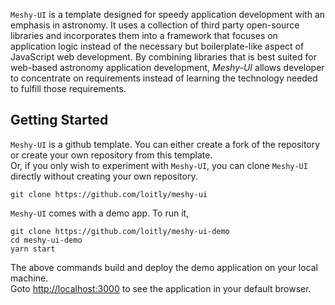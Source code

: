 `Meshy-UI` is a template designed for speedy application development with an emphasis in astronomy.  It uses a collection of third party
open-source libraries and incorporates them into a framework that focuses on application logic instead of the
necessary but boilerplate-like aspect of JavaScript web development. By combining libraries that is best suited for web-based astronomy
application development, <em>Meshy-UI</em> allows developer to concentrate on requirements instead of learning the technology needed to fulfill
those requirements.





## Getting Started

`Meshy-UI` is a github template.  You can either create a fork of the repository or create your own repository from this template.  
Or, if you only wish to experiment with `Meshy-UI`, you can clone `Meshy-UI` directly without creating your own repository.

    git clone https://github.com/loitly/meshy-ui

`Meshy-UI` comes with a demo app.  To run it, 

    git clone https://github.com/loitly/meshy-ui-demo
    cd meshy-ui-demo
    yarn start


The above commands build and deploy the demo application on your local machine.  
Goto [http://localhost:3000](http://localhost:3000) to see the application in your default browser.

